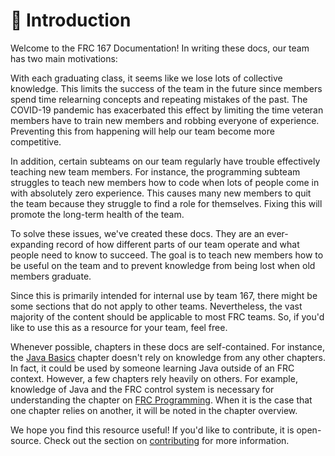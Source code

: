 # 🌽 Introduction

Welcome to the FRC 167 Documentation! In writing these docs, our team has two main motivations:

With each graduating class, it seems like we lose lots of collective knowledge. This limits the success of the team in the future since members spend time relearning concepts and repeating mistakes of the past. The COVID-19 pandemic has exacerbated this effect by limiting the time veteran members have to train new members and robbing everyone of experience. Preventing this from happening will help our team become more competitive.

In addition, certain subteams on our team regularly have trouble effectively teaching new team members. For instance, the programming subteam struggles to teach new members how to code when lots of people come in with absolutely zero experience. This causes many new members to quit the team because they struggle to find a role for themselves. Fixing this will promote the long-term health of the team.

To solve these issues, we've created these docs. They are an ever-expanding record of how different parts of our team operate and what people need to know to succeed. The goal is to teach new members how to be useful on the team and to prevent knowledge from being lost when old members graduate.

Since this is primarily intended for internal use by team 167, there might be some sections that do not apply to other teams. Nevertheless, the vast majority of the content should be applicable to most FRC teams. So, if you'd like to use this as a resource for your team, feel free.

Whenever possible, chapters in these docs are self-contained. For instance, the [Java Basics](programming/java-programming/) chapter doesn't rely on knowledge from any other chapters. In fact, it could be used by someone learning Java outside of an FRC context. However, a few chapters rely heavily on others. For example, knowledge of Java and the FRC control system is necessary for understanding the chapter on [FRC Programming](programming/frc-programming.md). When it is the case that one chapter relies on another, it will be noted in the chapter overview.

We hope you find this resource useful! If you'd like to contribute, it is open-source. Check out the section on [contributing](contribute.md) for more information.
